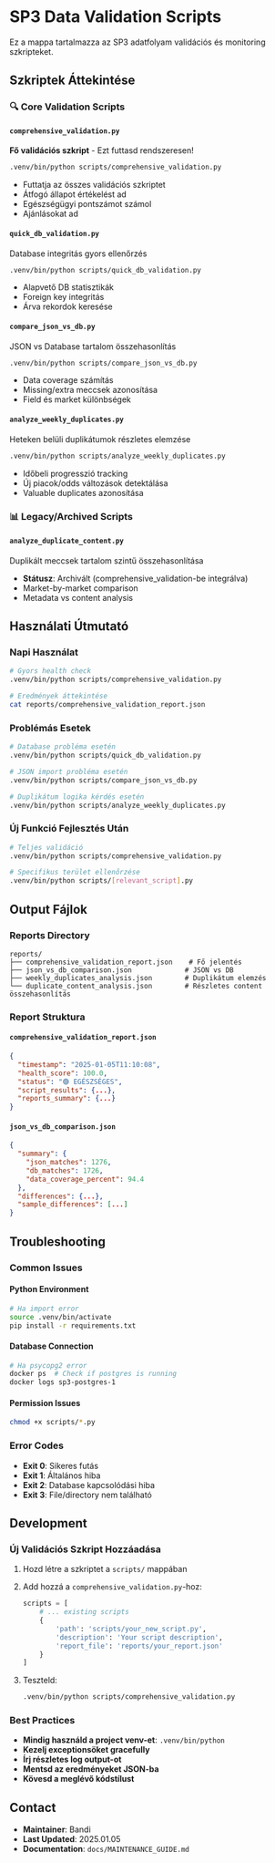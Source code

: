 # SP3 Data Validation Scripts

Ez a mappa tartalmazza az SP3 adatfolyam validációs és monitoring szkripteket.

## Szkriptek Áttekintése

### 🔍 Core Validation Scripts

#### `comprehensive_validation.py`

**Fő validációs szkript** - Ezt futtasd rendszeresen!

```bash
.venv/bin/python scripts/comprehensive_validation.py
```

- Futtatja az összes validációs szkriptet
- Átfogó állapot értékelést ad
- Egészségügyi pontszámot számol
- Ajánlásokat ad

#### `quick_db_validation.py`

Database integritás gyors ellenőrzés

```bash
.venv/bin/python scripts/quick_db_validation.py
```

- Alapvető DB statisztikák
- Foreign key integritás
- Árva rekordok keresése

#### `compare_json_vs_db.py`

JSON vs Database tartalom összehasonlítás

```bash
.venv/bin/python scripts/compare_json_vs_db.py
```

- Data coverage számítás
- Missing/extra meccsek azonosítása
- Field és market különbségek

#### `analyze_weekly_duplicates.py`

Heteken belüli duplikátumok részletes elemzése

```bash
.venv/bin/python scripts/analyze_weekly_duplicates.py
```

- Időbeli progresszió tracking
- Új piacok/odds változások detektálása
- Valuable duplicates azonosítása

### 📊 Legacy/Archived Scripts

#### `analyze_duplicate_content.py`

Duplikált meccsek tartalom szintű összehasonlítása

- **Státusz**: Archivált (comprehensive_validation-be integrálva)
- Market-by-market comparison
- Metadata vs content analysis

## Használati Útmutató

### Napi Használat

```bash
# Gyors health check
.venv/bin/python scripts/comprehensive_validation.py

# Eredmények áttekintése
cat reports/comprehensive_validation_report.json
```

### Problémás Esetek

```bash
# Database probléma esetén
.venv/bin/python scripts/quick_db_validation.py

# JSON import probléma esetén
.venv/bin/python scripts/compare_json_vs_db.py

# Duplikátum logika kérdés esetén
.venv/bin/python scripts/analyze_weekly_duplicates.py
```

### Új Funkció Fejlesztés Után

```bash
# Teljes validáció
.venv/bin/python scripts/comprehensive_validation.py

# Specifikus terület ellenőrzése
.venv/bin/python scripts/[relevant_script].py
```

## Output Fájlok

### Reports Directory

```
reports/
├── comprehensive_validation_report.json    # Fő jelentés
├── json_vs_db_comparison.json             # JSON vs DB
├── weekly_duplicates_analysis.json        # Duplikátum elemzés
└── duplicate_content_analysis.json        # Részletes content összehasonlítás
```

### Report Struktura

#### `comprehensive_validation_report.json`

```json
{
  "timestamp": "2025-01-05T11:10:08",
  "health_score": 100.0,
  "status": "🟢 EGÉSZSÉGES",
  "script_results": {...},
  "reports_summary": {...}
}
```

#### `json_vs_db_comparison.json`

```json
{
  "summary": {
    "json_matches": 1276,
    "db_matches": 1726,
    "data_coverage_percent": 94.4
  },
  "differences": {...},
  "sample_differences": [...]
}
```

## Troubleshooting

### Common Issues

#### Python Environment

```bash
# Ha import error
source .venv/bin/activate
pip install -r requirements.txt
```

#### Database Connection

```bash
# Ha psycopg2 error
docker ps  # Check if postgres is running
docker logs sp3-postgres-1
```

#### Permission Issues

```bash
chmod +x scripts/*.py
```

### Error Codes

- **Exit 0**: Sikeres futás
- **Exit 1**: Általános hiba
- **Exit 2**: Database kapcsolódási hiba
- **Exit 3**: File/directory nem található

## Development

### Új Validációs Szkript Hozzáadása

1. Hozd létre a szkriptet a `scripts/` mappában
2. Add hozzá a `comprehensive_validation.py`-hoz:

   ```python
   scripts = [
       # ... existing scripts
       {
           'path': 'scripts/your_new_script.py',
           'description': 'Your script description',
           'report_file': 'reports/your_report.json'
       }
   ]
   ```

3. Teszteld:

   ```bash
   .venv/bin/python scripts/comprehensive_validation.py
   ```

### Best Practices

- **Mindig használd a project venv-et**: `.venv/bin/python`
- **Kezelj exceptionsöket gracefully**
- **Írj részletes log output-ot**
- **Mentsd az eredményeket JSON-ba**
- **Kövesd a meglévő kódstílust**

## Contact

- **Maintainer**: Bandi
- **Last Updated**: 2025.01.05
- **Documentation**: `docs/MAINTENANCE_GUIDE.md`
